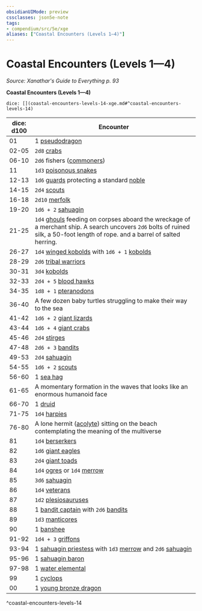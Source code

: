 ```yaml
---
obsidianUIMode: preview
cssclasses: json5e-note
tags:
- compendium/src/5e/xge
aliases: ["Coastal Encounters (Levels 1—4)"]
---
```

# Coastal Encounters (Levels 1—4)
*Source: Xanathar's Guide to Everything p. 93* 

**Coastal Encounters (Levels 1—4)**

`dice: [](coastal-encounters-levels-14-xge.md#^coastal-encounters-levels-14)`

| dice: d100 | Encounter |
|------------|-----------|
| 01 | 1 [pseudodragon](/2-Mechanics/CLI/bestiary/dragon/pseudodragon.md) |
| 02-05 | `2d8` [crabs](/2-Mechanics/CLI/bestiary/beast/crab.md) |
| 06-10 | `2d6` fishers ([commoners](/2-Mechanics/CLI/bestiary/humanoid/commoner.md)) |
| 11 | `1d3` [poisonous snakes](/2-Mechanics/CLI/bestiary/beast/poisonous-snake.md) |
| 12-13 | `1d6` [guards](/2-Mechanics/CLI/bestiary/humanoid/guard.md) protecting a standard [noble](/2-Mechanics/CLI/bestiary/humanoid/noble.md) |
| 14-15 | `2d4` [scouts](/2-Mechanics/CLI/bestiary/humanoid/scout.md) |
| 16-18 | `2d10` [merfolk](/2-Mechanics/CLI/bestiary/humanoid/merfolk.md) |
| 19-20 | `1d6 + 2` [sahuagin](/2-Mechanics/CLI/bestiary/humanoid/sahuagin.md) |
| 21-25 | `1d4` [ghouls](/2-Mechanics/CLI/bestiary/undead/ghoul.md) feeding on corpses aboard the wreckage of a merchant ship. A search uncovers `2d6` bolts of ruined silk, a 50-foot length of rope. and a barrel of salted herring. |
| 26-27 | `1d4` [winged kobolds](/2-Mechanics/CLI/bestiary/humanoid/winged-kobold.md) with `1d6 + 1` [kobolds](/2-Mechanics/CLI/bestiary/humanoid/kobold.md) |
| 28-29 | `2d6` [tribal warriors](/2-Mechanics/CLI/bestiary/humanoid/tribal-warrior.md) |
| 30-31 | `3d4` [kobolds](/2-Mechanics/CLI/bestiary/humanoid/kobold.md) |
| 32-33 | `2d4 + 5` [blood hawks](/2-Mechanics/CLI/bestiary/beast/blood-hawk.md) |
| 34-35 | `1d8 + 1` [pteranodons](/2-Mechanics/CLI/bestiary/beast/pteranodon.md) |
| 36-40 | A few dozen baby turtles struggling to make their way to the sea |
| 41-42 | `1d6 + 2` [giant lizards](/2-Mechanics/CLI/bestiary/beast/giant-lizard.md) |
| 43-44 | `1d6 + 4` [giant crabs](/2-Mechanics/CLI/bestiary/beast/giant-crab.md) |
| 45-46 | `2d4` [stirges](/2-Mechanics/CLI/bestiary/beast/stirge.md) |
| 47-48 | `2d6 + 3` [bandits](/2-Mechanics/CLI/bestiary/humanoid/bandit.md) |
| 49-53 | `2d4` [sahuagin](/2-Mechanics/CLI/bestiary/humanoid/sahuagin.md) |
| 54-55 | `1d6 + 2` [scouts](/2-Mechanics/CLI/bestiary/humanoid/scout.md) |
| 56-60 | 1 [sea hag](/2-Mechanics/CLI/bestiary/fey/sea-hag.md) |
| 61-65 | A momentary formation in the waves that looks like an enormous humanoid face |
| 66-70 | 1 [druid](/2-Mechanics/CLI/bestiary/humanoid/druid.md) |
| 71-75 | `1d4` [harpies](/2-Mechanics/CLI/bestiary/monstrosity/harpy.md) |
| 76-80 | A lone hermit ([acolyte](/2-Mechanics/CLI/bestiary/humanoid/acolyte.md)) sitting on the beach contemplating the meaning of the multiverse |
| 81 | `1d4` [berserkers](/2-Mechanics/CLI/bestiary/humanoid/berserker.md) |
| 82 | `1d6` [giant eagles](/2-Mechanics/CLI/bestiary/beast/giant-eagle.md) |
| 83 | `2d4` [giant toads](/2-Mechanics/CLI/bestiary/beast/giant-toad.md) |
| 84 | `1d4` [ogres](/2-Mechanics/CLI/bestiary/giant/ogre.md) or `1d4` [merrow](/2-Mechanics/CLI/bestiary/monstrosity/merrow.md) |
| 85 | `3d6` [sahuagin](/2-Mechanics/CLI/bestiary/humanoid/sahuagin.md) |
| 86 | `1d4` [veterans](/2-Mechanics/CLI/bestiary/humanoid/veteran.md) |
| 87 | `1d2` [plesiosauruses](/2-Mechanics/CLI/bestiary/beast/plesiosaurus.md) |
| 88 | 1 [bandit captain](/2-Mechanics/CLI/bestiary/humanoid/bandit-captain.md) with `2d6` [bandits](/2-Mechanics/CLI/bestiary/humanoid/bandit.md) |
| 89 | `1d3` [manticores](/2-Mechanics/CLI/bestiary/monstrosity/manticore.md) |
| 90 | 1 [banshee](/2-Mechanics/CLI/bestiary/undead/banshee.md) |
| 91-92 | `1d4 + 3` [griffons](/2-Mechanics/CLI/bestiary/monstrosity/griffon.md) |
| 93-94 | 1 [sahuagin priestess](/2-Mechanics/CLI/bestiary/humanoid/sahuagin-priestess.md) with `1d3` [merrow](/2-Mechanics/CLI/bestiary/monstrosity/merrow.md) and `2d6` [sahuagin](/2-Mechanics/CLI/bestiary/humanoid/sahuagin.md) |
| 95-96 | 1 [sahuagin baron](/2-Mechanics/CLI/bestiary/humanoid/sahuagin-baron.md) |
| 97-98 | 1 [water elemental](/2-Mechanics/CLI/bestiary/elemental/water-elemental.md) |
| 99 | 1 [cyclops](/2-Mechanics/CLI/bestiary/giant/cyclops.md) |
| 00 | 1 [young bronze dragon](/2-Mechanics/CLI/bestiary/dragon/young-bronze-dragon.md) |
^coastal-encounters-levels-14